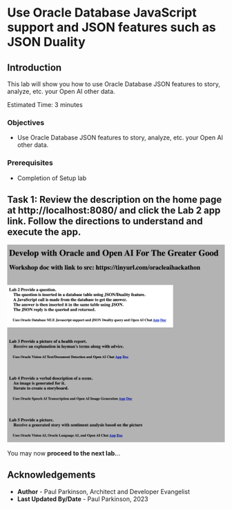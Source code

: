 # Use Oracle Database JavaScript support and JSON features such as JSON Duality

## Introduction

This lab will show you how to use Oracle Database JSON features to story, analyze, etc. your Open AI other data.

Estimated Time:  3 minutes

[](youtube:JVrJx9_tnoI)

### Objectives

-   Use Oracle Database JSON features to story, analyze, etc. your Open AI other data.

### Prerequisites

- Completion of Setup lab

## Task 1: Review the description on the home page at http://localhost:8080/ and click the Lab 2 app link.  Follow the directions to understand and execute the app.

![Lab2 App](images/oracleai_lab2.jpg " ")

You may now **proceed to the next lab.**..

## Acknowledgements

* **Author** - Paul Parkinson, Architect and Developer Evangelist
* **Last Updated By/Date** - Paul Parkinson, 2023

